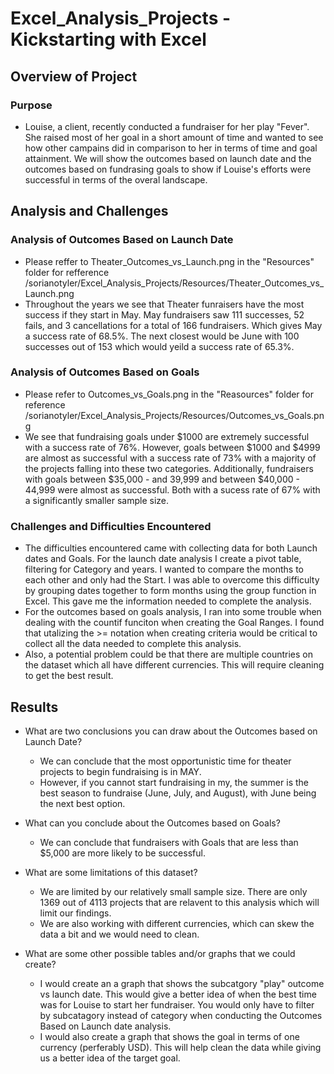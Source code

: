 # Excel_Analysis_Projects - Kickstarting with Excel

## Overview of Project
### Purpose
   - Louise, a client, recently conducted a fundraiser for her play "Fever". She raised most of her goal in a short amount of time and wanted to see how other campains did in comparison to her in terms of time and goal attainment. We will show the outcomes based on launch date and the outcomes based on fundrasing goals to show if Louise's efforts were successful in terms of the overal landscape. 


## Analysis and Challenges

### Analysis of Outcomes Based on Launch Date
  - Please reffer to Theater_Outcomes_vs_Launch.png in the "Resources" folder for refference
    /sorianotyler/Excel_Analysis_Projects/Resources/Theater_Outcomes_vs_Launch.png
  - Throughout the years we see that Theater funraisers have the most success if they start in May. May fundraisers saw 111 successes, 52 fails, and 3 cancellations for a total of 166 fundraisers. Which gives May a success rate of 68.5%. The next closest would be June with 100 successes out of 153 which would yeild a success rate of 65.3%.

### Analysis of Outcomes Based on Goals
  - Please refer to Outcomes_vs_Goals.png in the "Reasources" folder for reference
    /sorianotyler/Excel_Analysis_Projects/Resources/Outcomes_vs_Goals.png
  - We see that fundraising goals under $1000 are extremely successful with a success rate of 76%. However, goals between $1000 and $4999 are almost as successful with a success rate of 73% with a majority of the projects falling into these two categories. Additionally, fundraisers with goals between $35,000 - and 39,999 and between $40,000 - 44,999 were almost as successful. Both with a sucess rate of 67% with a significantly smaller sample size.

### Challenges and Difficulties Encountered
  - The difficulties encountered came with collecting data for both Launch dates and Goals. For the launch date analysis I create a pivot table, filtering for Category and years. I wanted to compare the months to each other and only had the Start. I was able to overcome this difficulty by grouping dates together to form months using the group function in Excel. This gave me the information needed to complete the analysis. 
  - For the outcomes based on goals analysis, I ran into some trouble when dealing with the countif funciton when creating the Goal Ranges. I found that utalizing the >= notation when creating criteria would be critical to collect all the data needed to complete this analysis.
  - Also, a potential problem could be that there are multiple countries on the dataset which all have different currencies. This will require cleaning to get the best result.

## Results

- What are two conclusions you can draw about the Outcomes based on Launch Date?
    - We can conclude that the most opportunistic time for theater projects to begin fundraising is in MAY. 
    - However, if you cannot start fundraising in my, the summer is the best season to fundraise (June, July, and August), with June being the next best option.

- What can you conclude about the Outcomes based on Goals?
   - We can conclude that fundraisers with Goals that are less than $5,000 are more likely to be successful.

- What are some limitations of this dataset?
   - We are limited by our relatively small sample size. There are only 1369 out of 4113 projects that are relavent to this analysis which will limit our findings. 
   - We are also working with different currencies, which can skew the data a bit and we would need to clean. 

- What are some other possible tables and/or graphs that we could create?
   - I would create an a graph that shows the subcatgory "play" outcome vs launch date. This would give a better idea of when the best time was for Louise to start her fundraiser. You would only have to filter by subcatagory instead of category when conducting the Outcomes Based on Launch date analysis. 
   - I would also create a graph that shows the goal in terms of one currency (perferably USD). This will help clean the data while giving us a better idea of the target goal. 
